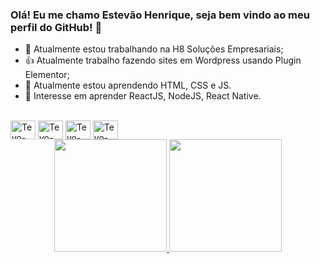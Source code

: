 ### Olá! Eu me chamo Estevão Henrique, seja bem vindo ao meu perfil do GitHub! 👋

- 🔭   Atualmente estou trabalhando na H8 Soluções Empresariais;
- 👍   Atualmente trabalho fazendo sites em Wordpress usando Plugin Elementor;
- 🌱   Atualmente estou aprendendo HTML, CSS e JS.
- 📡   Interesse em aprender ReactJS, NodeJS, React Native.


<div style="display: inline_block"><br>
  <img align="center" alt="Tevo-html" height="30" width="40" src="https://cdn.jsdelivr.net/gh/devicons/devicon/icons/html5/html5-original.svg">
  <img align="center" alt="Tevo-css" height="30" width="40" src="https://cdn.jsdelivr.net/gh/devicons/devicon/icons/css3/css3-original.svg">
  <img align="center" alt="Tevo-Js" height="30" width="40" src="https://cdn.jsdelivr.net/gh/devicons/devicon/icons/javascript/javascript-original.svg">
  <img align="center" alt="Tevo-git" height="30" width="40" src="https://cdn.jsdelivr.net/gh/devicons/devicon/icons/git/git-original.svg">
</div>



<div align="center">
  <a href="https://github.com/estevaohenrique">
  <img height="180em" src="https://github-readme-stats.vercel.app/api?username=estevaohenrique&show_icons=true&theme=merko&include_all_commits=true&count_private=true"/>
  <img height="180em" src="https://github-readme-stats.vercel.app/api/top-langs/?username=estevaohenrique&layout=compact&langs_count=7&theme=merko"/>
</div>

